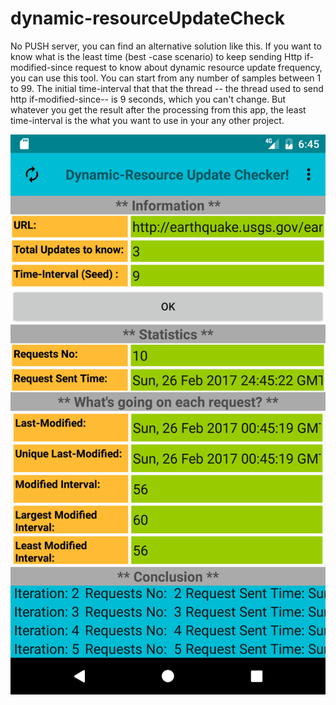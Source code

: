 
# dynamic-resourceUpdateCheck
No PUSH server, you can find an alternative solution like this. If you want to know what is the least time (best -case scenario) to keep sending Http if-modified-since request to know about dynamic resource update frequency, you can use this tool. You can start from any number of samples between 1 to 99. The initial time-interval that that the thread -- the thread used to send http if-modified-since-- is 9 seconds, which you can't change. But whatever you get the result after the processing from this app, the least time-interval is the what you want to use in your any other project. 

![Alt text](/app/3.png?raw=true "Dynamic Url-resource update frequency checker")

